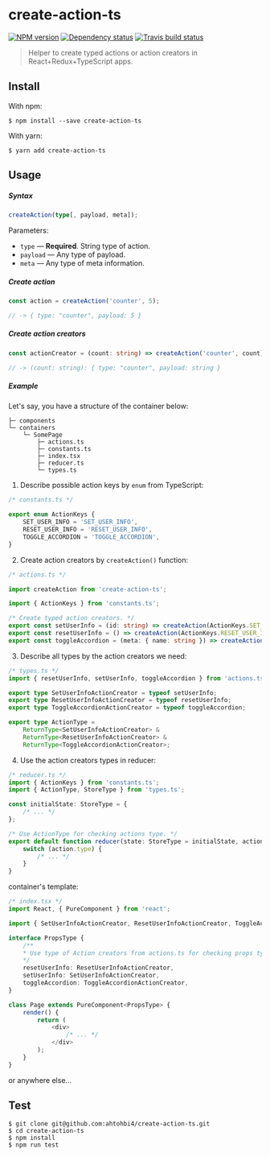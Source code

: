 create-action-ts
===

[![NPM version][version-img]][version-url] [![Dependency status][dependency-img]][dependency-url] [![Travis build status][travis-img]][travis-url]

[dependency-img]: https://david-dm.org/ahtohbi4/create-action-ts/dev-status.svg
[dependency-url]: https://david-dm.org/ahtohbi4/create-action-ts#info=devDependencies
[version-img]: https://badge.fury.io/js/create-action-ts.svg
[version-url]: https://badge.fury.io/js/create-action-ts
[travis-img]: https://travis-ci.org/ahtohbi4/create-action-ts.svg?branch=master
[travis-url]: https://travis-ci.org/ahtohbi4/create-action-ts

> Helper to create typed actions or action creators in React+Redux+TypeScript apps.

## Install

With npm:

```
$ npm install --save create-action-ts
```

With yarn:

```
$ yarn add create-action-ts
```

## Usage

##### Syntax

```typescript
createAction(type[, payload, meta]);
```

Parameters:

 * `type` — **Required**. String type of action.
 * `payload` — Any type of payload.
 * `meta` — Any type of meta information.

##### Create action

```typescript
const action = createAction('counter', 5);

// -> { type: "counter", payload: 5 }
```

##### Create action creators

```typescript
const actionCreator = (count: string) => createAction('counter', count);

// -> (count: string): { type: "counter", payload: string }
```

##### Example

Let's say, you have a structure of the container below:

```text
├─ components
└─ containers
    └─ SomePage
        ├─ actions.ts
        ├─ constants.ts
        ├─ index.tsx
        ├─ reducer.ts
        └─ types.ts
```

1. Describe possible action keys by `enum` from TypeScript:

```typescript
/* constants.ts */

export enum ActionKeys {
    SET_USER_INFO = 'SET_USER_INFO',
    RESET_USER_INFO = 'RESET_USER_INFO',
    TOGGLE_ACCORDION = 'TOGGLE_ACCORDION',
}
```

2. Create action creators by `createAction()` function:

```typescript
/* actions.ts */

import createAction from 'create-action-ts';

import { ActionKeys } from 'constants.ts';

/* Create typed action creators. */
export const setUserInfo = (id: string) => createAction(ActionKeys.SET_USER_INFO, id);
export const resetUserInfo = () => createAction(ActionKeys.RESET_USER_INFO);
export const toggleAccordion = (meta: { name: string }) => createAction(ActionKeys.TOGGLE_ACCORDION, null, meta);
```

3. Describe all types by the action creators we need:

```typescript
/* types.ts */
import { resetUserInfo, setUserInfo, toggleAccordion } from 'actions.ts';

export type SetUserInfoActionCreator = typeof setUserInfo;
export type ResetUserInfoActionCreator = typeof resetUserInfo;
export type ToggleAccordionActionCreator = typeof toggleAccordion;

export type ActionType =
    ReturnType<SetUserInfoActionCreator> &
    ReturnType<ResetUserInfoActionCreator> &
    ReturnType<ToggleAccordionActionCreator>;
```

4. Use the action creators types in reducer:

```typescript
/* reducer.ts */
import { ActionKeys } from 'constants.ts';
import { ActionType, StoreType } from 'types.ts';

const initialState: StoreType = {
    /* ... */
};

/* Use ActionType for checking actions type. */
export default function reducer(state: StoreType = initialState, action: ActionType) {
    switch (action.type) {
        /* ... */
    }
}
```

container's template:

```typescript jsx
/* index.tsx */
import React, { PureComponent } from 'react';

import { SetUserInfoActionCreator, ResetUserInfoActionCreator, ToggleAccordionActionCreator } from 'types.ts';

interface PropsType {
    /**
    * Use type of Action creators from actions.ts for checking props types.
    */
    resetUserInfo: ResetUserInfoActionCreator,
    setUserInfo: SetUserInfoActionCreator,
    toggleAccordion: ToggleAccordionActionCreator,
}

class Page extends PureComponent<PropsType> {
    render() {
        return (
            <div>
                /* ... */
            </div>
        );
    }
}
```

or anywhere else...

## Test

```
$ git clone git@github.com:ahtohbi4/create-action-ts.git
$ cd create-action-ts
$ npm install
$ npm run test
```
